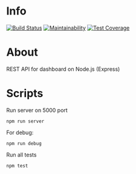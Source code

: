 # Info
[![Build Status](https://travis-ci.org/KamiMeow/dashboard-api.svg?branch=master)](https://travis-ci.org/KamiMeow/dashboard-api)
[![Maintainability](https://api.codeclimate.com/v1/badges/c535036bca7da7bd730d/maintainability)](https://codeclimate.com/github/KamiMeow/dashboard-api/maintainability)
[![Test Coverage](https://api.codeclimate.com/v1/badges/c535036bca7da7bd730d/test_coverage)](https://codeclimate.com/github/KamiMeow/dashboard-api/test_coverage)

# About
REST API for dashboard on Node.js (Express)

# Scripts

Run server on 5000 port
```
npm run server
```
For debug:
```
npm run debug
```

Run all tests
```
npm test
```
